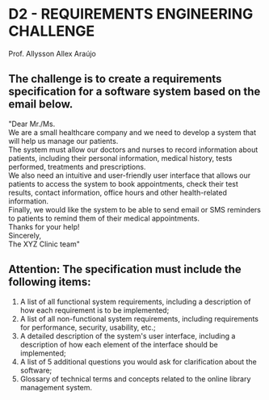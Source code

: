 # D2 - REQUIREMENTS ENGINEERING CHALLENGE
Prof. Allysson Allex Araújo

## The challenge is to create a requirements specification for a software system based on the email below.
"Dear Mr./Ms. <br>
We are a small healthcare company and we need to develop a system that will help us manage our patients. <br>
The system must allow our doctors and nurses to record information about patients, including their personal information, medical history, tests performed, treatments and prescriptions. <br>
We also need an intuitive and user-friendly user interface that allows our patients to access the system to book appointments, check their test results, contact information, office hours and other health-related information. <br>
Finally, we would like the system to be able to send email or SMS reminders to patients to remind them of their medical appointments. <br>
Thanks for your help! <br>
Sincerely, <br>
The XYZ Clinic team"

## Attention: The specification must include the following items:
1) A list of all functional system requirements, including a description of how each requirement is to be implemented;
2) A list of all non-functional system requirements, including requirements for performance, security, usability, etc.;
3) A detailed description of the system's user interface, including a description of how each element of the interface should be implemented;
4) A list of 5 additional questions you would ask for clarification about the software;
5) Glossary of technical terms and concepts related to the online library management system.









